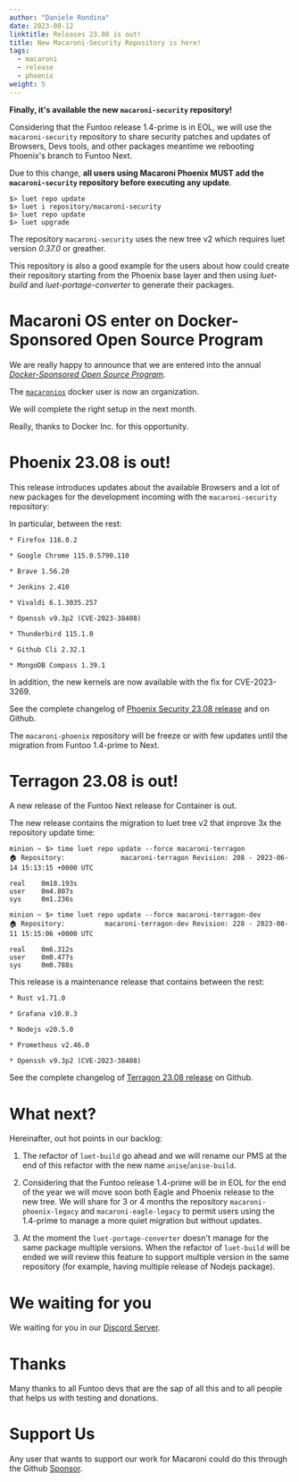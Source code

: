 ```yaml
---
author: "Daniele Rondina"
date: 2023-08-12
linktitle: Releases 23.08 is out!
title: New Macaroni-Security Repository is here!
tags:
  - macaroni
  - release
  - phoenix
weight: 5
---
```


**Finally, it's available the new `macaroni-security` repository!**

Considering that the Funtoo release 1.4-prime is in EOL, we will use
the `macaroni-security` repository to share security patches and
updates of Browsers, Devs tools, and other packages meantime we
rebooting Phoenix's branch to Funtoo Next.


Due to this change, **all users using Macaroni Phoenix MUST add
the `macaroni-security` repository before executing any update**.

```
$> luet repo update
$> luet i repository/macaroni-security
$> luet repo update
$> luet upgrade
```

The repository `macaroni-security` uses the new tree v2 which requires
luet version *0.37.0* or greather.

This repository is also a good example for the users about how could
create their repository starting from the Phoenix base layer and then
using *luet-build* and *luet-portage-converter* to generate their
packages.

# Macaroni OS enter on Docker-Sponsored Open Source Program

We are really happy to announce that we are entered into the annual
[*Docker-Sponsored Open Source Program*](https://docs.docker.com/docker-hub/dsos-program/).

The [`macaronios`](https://hub.docker.com/orgs/macaronios) docker user is now an organization.

We will complete the right setup in the next month.

Really, thanks to Docker Inc. for this opportunity.


# Phoenix 23.08 is out!

This release introduces updates about the available Browsers
and a lot of new packages for the development incoming with the
`macaroni-security` repository:

In particular, between the rest:

    * Firefox 116.0.2

    * Google Chrome 115.0.5790.110

    * Brave 1.56.20

    * Jenkins 2.410

    * Vivaldi 6.1.3035.257

    * Openssh v9.3p2 (CVE-2023-38408)

    * Thunderbird 115.1.0

    * Github Cli 2.32.1

    * MongoDB Compass 1.39.1

In addition, the new kernels are now available with the fix for CVE-2023-3269.

See the complete changelog of [Phoenix Security 23.08 release](https://github.com/macaroni-os/macaroni-security/releases/tag/v23.08-phoenix) and on Github.

The `macaroni-phoenix` repository will be freeze or with few updates
until the migration from Funtoo 1.4-prime to Next.

# Terragon 23.08 is out!

A new release of the Funtoo Next release for Container is out.

The new release contains the migration to luet tree v2 that improve 3x the repository update time:

```shell
minion ~ $> time luet repo update --force macaroni-terragon
🏠 Repository:              macaroni-terragon Revision: 208 - 2023-06-14 15:13:15 +0000 UTC

real	0m18.193s
user	0m4.807s
sys		0m1.236s

minion ~ $> time luet repo update --force macaroni-terragon-dev
🏠 Repository:          macaroni-terragon-dev Revision: 228 - 2023-08-11 15:15:06 +0000 UTC

real	0m6.312s
user	0m0.477s
sys		0m0.788s

```

This release is a maintenance release that contains between
the rest:

    * Rust v1.71.0

    * Grafana v10.0.3

    * Nodejs v20.5.0

    * Prometheus v2.46.0

    * Openssh v9.3p2 (CVE-2023-38408)

See the complete changelog of [Terragon 23.08 release](https://github.com/macaroni-os/macaroni-funtoo/releases/tag/v23.08-terragon)
on Github.

# What next?

Hereinafter, out hot points in our backlog:

1. The refactor of `luet-build` go ahead and we will rename our
   PMS at the end of this refactor with the new name
   `anise`/`anise-build`.

2. Considering that the Funtoo release 1.4-prime will be in EOL
   for the end of the year we will move soon both Eagle and Phoenix
   release to the new tree. We will share for 3 or 4 months
   the repository `macaroni-phoenix-legacy` and `macaroni-eagle-legacy`
   to permit users using the 1.4-prime to manage a more quiet
   migration but without updates.

3. At the moment the `luet-portage-converter` doesn't manage
   for the same package multiple versions. When the refactor
   of `luet-build` will be ended we will review this feature to
   support multiple version in the same repository (for example,
   having multiple release of Nodejs package).


# We waiting for you

We waiting for you in our [Discord Server](https://discord.gg/AMuVCRZEvG).

# Thanks

Many thanks to all Funtoo devs that are the sap of all this and to all
people that helps us with testing and donations.

# Support Us

Any user that wants to support our work for Macaroni could do this through the
Github [Sponsor](https://github.com/sponsors/geaaru).
